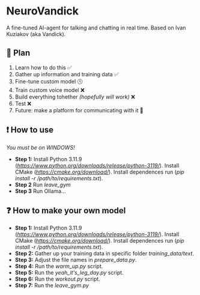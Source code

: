 # NeuroVandick

A fine-tuned AI-agent for talking and chatting in real time. Based on Ivan Kuziakov (aka Vandick).

## 🚀 Plan

1. Learn how to do this ✅
2. Gather up information and training data ✅
3. Fine-tune custom model 🕓
4. Train custom voice model ❌
5. Build everything tohether *(hopefully will work)* ❌
6. Test ❌
7. Future: make a platform for communicating with it 🚀

## ❗ How to use
*You must be on WINDOWS!*
* **Step 1:**
    Install Python 3.11.9 (*https://www.python.org/downloads/release/python-3119/*). Install CMake (*https://cmake.org/download/*). Install dependences run (*pip install -r /path/to/requirements.txt*).
* **Step 2**
    Run *leave_gym*
* **Step 3**
    Run Ollama...

## ❓ How to make your own model
* **Step 1:**
    Install Python 3.11.9 (*https://www.python.org/downloads/release/python-3119/*). Install CMake (*https://cmake.org/download/*). Install dependences run (*pip install -r /path/to/requirements.txt*).
* **Step 2:**
    Gather up your training data in specific folder *training_data/text*. 
* **Step 3:**
    Adjust the file names in *prepare_data.py*. 
* **Step 4:**
    Run the *warm_up.py* script.
* **Step 5:**
    Run the *yeah_it's_leg_day.py* script.
* **Step 6:**
    Run the *workout.py* script.
* **Step 7:**
    Run the *leave_gym.py*
